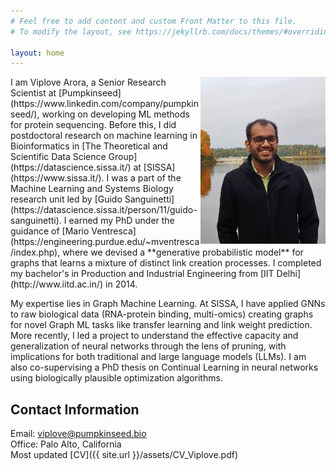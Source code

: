 ```yaml
---
# Feel free to add content and custom Front Matter to this file.
# To modify the layout, see https://jekyllrb.com/docs/themes/#overriding-theme-defaults

layout: home
---
```

<img style="float: right;" src="Viplove.jpg" width="200" /> 
I am Viplove Arora, a Senior Research Scientist at [Pumpkinseed](https://www.linkedin.com/company/pumpkinseed/), working on developing ML methods for protein sequencing. Before this, I did postdoctoral research on machine learning in Bioinformatics in [The Theoretical and Scientific Data Science Group](https://datascience.sissa.it/) at [SISSA](https://www.sissa.it/). I was a part of the Machine Learning and Systems Biology research unit led by [Guido Sanguinetti](https://datascience.sissa.it/person/11/guido-sanguinetti). I earned my PhD under the guidance of [Mario Ventresca](https://engineering.purdue.edu/~mventresca/index.php), where we devised a **generative probabilistic model** for graphs that learns a mixture of distinct link creation processes. I completed my bachelor's in Production and Industrial Engineering from [IIT Delhi](http://www.iitd.ac.in/) in 2014.  

My expertise lies in Graph Machine Learning. At SISSA, I have applied GNNs to raw biological data (RNA-protein binding, multi-omics) creating graphs for novel Graph ML tasks like transfer learning and link weight prediction. More recently, I led a project to understand the effective capacity and generalization of neural networks through the lens of pruning, with implications for both traditional and large language models (LLMs). I am also co-supervising a PhD thesis on Continual Learning in neural networks using biologically plausible optimization algorithms.

<!-- I am interested in developing conceptual, mathematical, and computational tools for modeling complex systems. My research interests include network science, machine learning, complex systems, algorithm design, simulation, multi-objective optimization, and mechanism design. -->

## Contact Information  
Email: viplove@pumpkinseed.bio  
Office: Palo Alto, California  
Most updated [CV]({{ site.url }}/assets/CV_Viplove.pdf)
